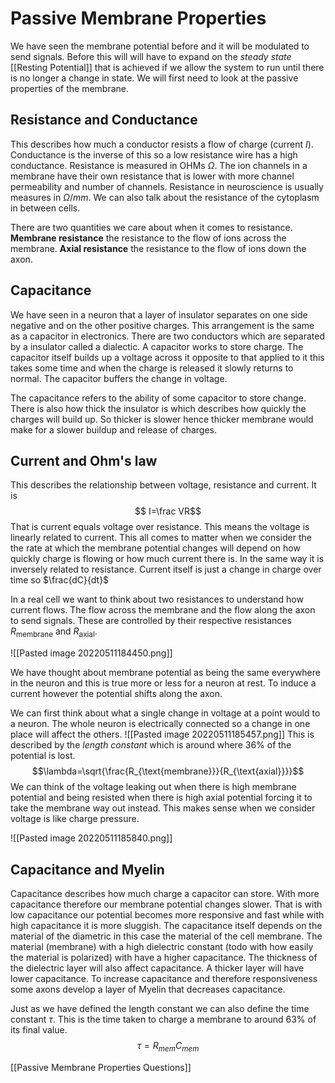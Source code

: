 # Passive Membrane Properties
We have seen the membrane potential before and it will be modulated to send signals. Before this will will have to expand on the *steady state* [[Resting Potential]] that is achieved if we allow the system to run until there is no longer a change in state. We will first need to look at the passive properties of the membrane.

## Resistance and Conductance
This describes how much a conductor resists a flow of charge (current $I$). Conductance is the inverse of this so a low resistance wire has a high conductance. Resistance is measured in OHMs $\Omega$. The ion channels in a membrane have their own resistance that is lower with more channel permeability and number of channels. Resistance in neuroscience is usually measures in $\Omega/mm$. We can also talk about the resistance of the cytoplasm in between cells. 

There are two quantities we care about when it comes to resistance. **Membrane resistance** the resistance to the flow of ions across the membrane. **Axial resistance** the resistance to the flow of ions down the axon.

## Capacitance
We have seen in a neuron that a layer of insulator separates on one side negative and on the other positive charges. This arrangement is the same as a capacitor in electronics. There are two conductors which are separated by a insulator called a dialectic. A capacitor works to store charge. The capacitor itself builds up a voltage across it opposite to that applied to it this takes some time and when the charge is released it slowly returns to normal. The capacitor buffers the change in voltage.

The capacitance refers to the ability of some capacitor to store change. There is also how thick the insulator is which describes how quickly the charges will build up. So thicker is slower hence thicker membrane would make for a slower buildup and release of charges.

## Current and Ohm's law
This describes the relationship between voltage, resistance and current. It is $$
I=\frac VR$$That is current equals voltage over resistance. This means the voltage is linearly related to current. This all comes to matter when we consider the the rate at which the membrane potential changes will depend on how quickly charge is flowing or how much current there is. In the same way it is inversely related to resistance. Current itself is just a change in charge over time so $\frac{dC}{dt}$

In a real cell we want to think about two resistances to understand how current flows. The flow across the membrane and the flow along the axon to send signals. These are controlled by their respective resistances $R_{\text{membrane}}$ and $R_{\text{axial}}$.

![[Pasted image 20220511184450.png]]

We have thought about membrane potential as being the same everywhere in the neuron and this is true more or less for a neuron at rest. To induce a current however the potential shifts along the axon. 


We can first think about what a single change in voltage at a point would to a neuron. The whole neuron is electrically connected so a change in one place will affect the others. 
![[Pasted image 20220511185457.png]]
This is described by the *length constant* which is around where 36% of the potential is lost. $$\lambda=\sqrt{\frac{R_{\text{membrane}}}{R_{\text{axial}}}}$$We can think of the voltage leaking out when there is high membrane potential and being resisted when there is high axial potential forcing it to take the membrane way out instead. This makes sense when we consider voltage is like charge pressure.

![[Pasted image 20220511185840.png]]

## Capacitance and Myelin
Capacitance describes how much charge a capacitor can store. With more capacitance therefore our membrane potential changes slower. That is with low capacitance our potential becomes more responsive and fast while with high capacitance it is more sluggish. The capacitance itself depends on the material of the diametric in this case the material of the cell membrane. The material (membrane) with a high dielectric constant (todo with how easily the material is polarized) with have a higher capacitance. The thickness of the dielectric layer will also affect capacitance. A thicker layer will have lower capacitance. To increase capacitance and therefore responsiveness some axons develop a layer of Myelin that decreases capacitance.

Just as we have defined the length constant we can also define the time constant $\tau$. This is the time taken to charge a membrane to around 63% of its final value.$$\tau=R_{mem}C_{mem}$$

[[Passive Membrane Properties Questions]]
